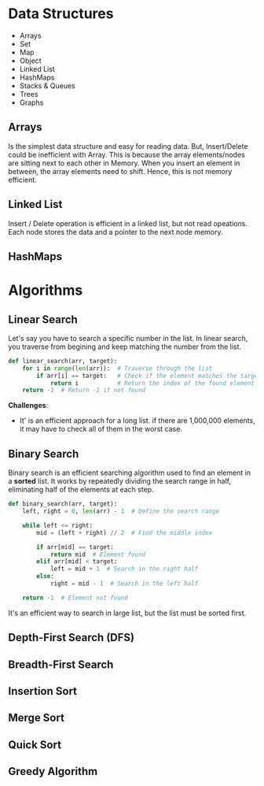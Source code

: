 # Data Structures
- Arrays
- Set
- Map
- Object
- Linked List
- HashMaps
- Stacks & Queues
- Trees
- Graphs

## Arrays
Is the simplest data structure and easy for reading data. But, Insert/Delete could be inefficient with Array. This is because the array elements/nodes are sitting next to each other in Memory. When you insert an element in between, the array elements need to shift. Hence, this is not memory efficient.

## Linked List
Insert / Delete operation is efficient in a linked list, but not read opeations. Each node stores the data and a pointer to the next node memory.

## HashMaps


# Algorithms

## Linear Search
Let's say you have to search a specific number in the list. In linear search, you traverse from begining and keep matching the number from the list.
```python
def linear_search(arr, target):
    for i in range(len(arr)):  # Traverse through the list
        if arr[i] == target:   # Check if the element matches the target
            return i           # Return the index of the found element
    return -1  # Return -1 if not found
```
**Challenges**:
- It' is an efficient approach for a long list. if there are 1,000,000 elements, it may have to check all of them in the worst case.

## Binary Search
Binary search is an efficient searching algorithm used to find an element in a **sorted** list. It works by repeatedly dividing the search range in half, eliminating half of the elements at each step.
```python
def binary_search(arr, target):
    left, right = 0, len(arr) - 1  # Define the search range

    while left <= right:
        mid = (left + right) // 2  # Find the middle index

        if arr[mid] == target:
            return mid  # Element found
        elif arr[mid] < target:
            left = mid + 1  # Search in the right half
        else:
            right = mid - 1  # Search in the left half

    return -1  # Element not found
```
It's an efficient way to search in large list, but the list must be sorted first.

## Depth-First Search (DFS)


## Breadth-First Search

## Insertion Sort

## Merge Sort

## Quick Sort

## Greedy Algorithm